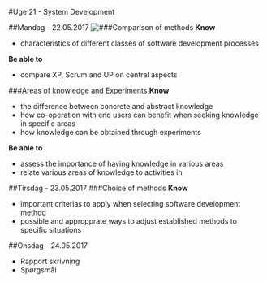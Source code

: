 #Uge 21 - System Development

##Mandag - 22.05.2017
![###Comparison of methods](https://github.com/CphBusCosSem3/week16-System_Development/blob/master/Comparison%20of%20methods)
**Know**
- characteristics of different classes of software development processes

**Be able to**
- compare XP, Scrum and UP on central aspects

###Areas of knowledge and Experiments
**Know**
- the difference between concrete and abstract knowledge
- how co-operation with end users can benefit when seeking knowledge in specific areas
- how knowledge can be obtained through experiments

**Be able to**
- assess the importance of having knowledge in various areas
- relate various areas of knowledge to activities in 

##Tirsdag - 23.05.2017
###Choice of methods
**Know**
- important criterias to apply when selecting software development method
- possible and appropprate ways to adjust established methods to specific situations

##Onsdag - 24.05.2017
* Rapport skrivning
* Spørgsmål
